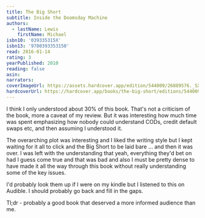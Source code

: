 ```yaml
---
title: The Big Short
subtitle: Inside the Doomsday Machine
authors:
  - lastName: Lewis
    firstName: Michael
isbn10: '039335315X'
isbn13: '9780393353150'
read: 2016-01-14
rating: 3
yearPublished: 2010
reading: false
asin:
narrators:
coverImageUrl: https://assets.hardcover.app/edition/544009/26889576._SX98_.jpg
hardcoverUrl: https://hardcover.app/books/the-big-short/editions/544009
---
```


I think I only understood about 30% of this book. That's not a criticism of the book, more a caveat of my review. But it was interesting how much time was spent emphasizing how nobody could understand CODs, credit default swaps etc, and then assuming I understood it.

The overarching plot was interesting and I liked the writing style but I kept waiting for it all to click and the Big Short to be laid bare … and then it was over. I was left with the understanding that yeah, everything they'd bet on had I guess come true and that was bad and also I must be pretty dense to have made it all the way through this book without really understanding some of the key issues.

I'd probably look them up if I were on my kindle but I listened to this on Audible. I should probably go back and fill in the gaps.

Tl;dr - probably a good book that deserved a more informed audience than me.
